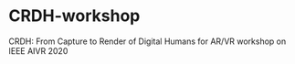 # CRDH-workshop
CRDH: From Capture to Render of Digital Humans for AR/VR workshop on IEEE AIVR 2020
